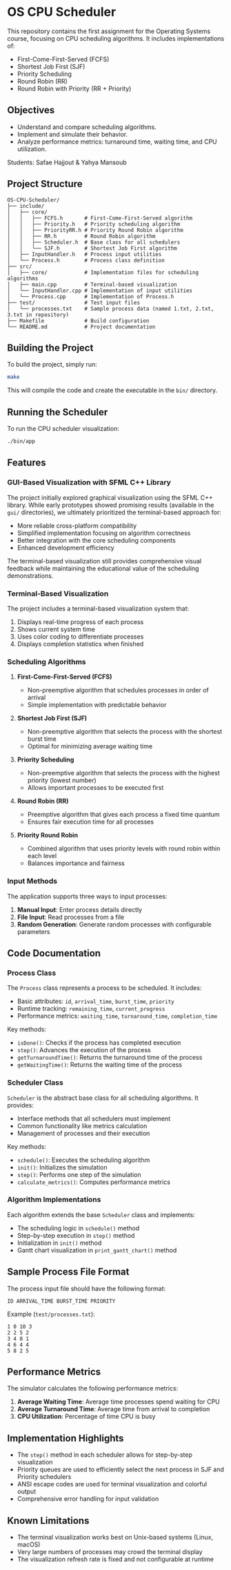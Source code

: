 # OS CPU Scheduler

This repository contains the first assignment for the Operating Systems course, focusing on CPU scheduling algorithms. It includes implementations of:

- First-Come-First-Served (FCFS)
- Shortest Job First (SJF)
- Priority Scheduling
- Round Robin (RR)
- Round Robin with Priority (RR + Priority)

## Objectives

- Understand and compare scheduling algorithms.
- Implement and simulate their behavior.
- Analyze performance metrics: turnaround time, waiting time, and CPU utilization.

Students: Safae Hajjout & Yahya Mansoub

## Project Structure

```
OS-CPU-Scheduler/
├── include/
│   ├── core/
│   │   ├── FCFS.h       # First-Come-First-Served algorithm
│   │   ├── Priority.h   # Priority scheduling algorithm
│   │   ├── PriorityRR.h # Priority Round Robin algorithm
│   │   ├── RR.h         # Round Robin algorithm
│   │   ├── Scheduler.h  # Base class for all schedulers
│   │   └── SJF.h        # Shortest Job First algorithm
│   ├── InputHandler.h   # Process input utilities
│   └── Process.h        # Process class definition
├── src/
│   ├── core/            # Implementation files for scheduling algorithms
│   ├── main.cpp         # Terminal-based visualization
│   └── InputHandler.cpp # Implementation of input utilities
│   └── Process.cpp      # Implementation of Process.h
├── test/                # Test input files
│   └── processes.txt    # Sample process data (named 1.txt, 2.txt, 3.txt in repository)
├── Makefile             # Build configuration
└── README.md            # Project documentation
```

## Building the Project

To build the project, simply run:

```bash
make
```

This will compile the code and create the executable in the `bin/` directory.

## Running the Scheduler

To run the CPU scheduler visualization:

```bash
./bin/app
```

## Features

### GUI-Based Visualization with SFML C++ Library

The project initially explored graphical visualization using the SFML C++ library. While early prototypes showed promising results (available in the `gui/` directories), we ultimately prioritized the terminal-based approach for:

- More reliable cross-platform compatibility
- Simplified implementation focusing on algorithm correctness
- Better integration with the core scheduling components
- Enhanced development efficiency

The terminal-based visualization still provides comprehensive visual feedback while maintaining the educational value of the scheduling demonstrations.

### Terminal-Based Visualization

The project includes a terminal-based visualization system that:

1. Displays real-time progress of each process
2. Shows current system time
3. Uses color coding to differentiate processes
4. Displays completion statistics when finished

### Scheduling Algorithms

1. **First-Come-First-Served (FCFS)**
   - Non-preemptive algorithm that schedules processes in order of arrival
   - Simple implementation with predictable behavior

2. **Shortest Job First (SJF)**
   - Non-preemptive algorithm that selects the process with the shortest burst time
   - Optimal for minimizing average waiting time

3. **Priority Scheduling**
   - Non-preemptive algorithm that selects the process with the highest priority (lowest number)
   - Allows important processes to be executed first

4. **Round Robin (RR)**
   - Preemptive algorithm that gives each process a fixed time quantum
   - Ensures fair execution time for all processes

5. **Priority Round Robin**
   - Combined algorithm that uses priority levels with round robin within each level
   - Balances importance and fairness

### Input Methods

The application supports three ways to input processes:

1. **Manual Input**: Enter process details directly
2. **File Input**: Read processes from a file
3. **Random Generation**: Generate random processes with configurable parameters

## Code Documentation

### Process Class

The `Process` class represents a process to be scheduled. It includes:

- Basic attributes: `id`, `arrival_time`, `burst_time`, `priority`
- Runtime tracking: `remaining_time`, `current_progress`
- Performance metrics: `waiting_time`, `turnaround_time`, `completion_time`

Key methods:
- `isDone()`: Checks if the process has completed execution
- `step()`: Advances the execution of the process
- `getTurnaroundTime()`: Returns the turnaround time of the process
- `getWaitingTime()`: Returns the waiting time of the process

### Scheduler Class

`Scheduler` is the abstract base class for all scheduling algorithms. It provides:

- Interface methods that all schedulers must implement
- Common functionality like metrics calculation
- Management of processes and their execution

Key methods:
- `schedule()`: Executes the scheduling algorithm
- `init()`: Initializes the simulation
- `step()`: Performs one step of the simulation
- `calculate_metrics()`: Computes performance metrics

### Algorithm Implementations

Each algorithm extends the base `Scheduler` class and implements:

- The scheduling logic in `schedule()` method
- Step-by-step execution in `step()` method
- Initialization in `init()` method
- Gantt chart visualization in `print_gantt_chart()` method

## Sample Process File Format

The process input file should have the following format:
```
ID ARRIVAL_TIME BURST_TIME PRIORITY
```

Example (`test/processes.txt`):
```
1 0 10 3
2 2 5 2
3 4 8 1
4 6 4 4
5 8 2 5
```

## Performance Metrics

The simulator calculates the following performance metrics:

1. **Average Waiting Time**: Average time processes spend waiting for CPU
2. **Average Turnaround Time**: Average time from arrival to completion
3. **CPU Utilization**: Percentage of time CPU is busy

## Implementation Highlights

- The `step()` method in each scheduler allows for step-by-step visualization
- Priority queues are used to efficiently select the next process in SJF and Priority schedulers
- ANSI escape codes are used for terminal visualization and colorful output
- Comprehensive error handling for input validation

## Known Limitations

- The terminal visualization works best on Unix-based systems (Linux, macOS)
- Very large numbers of processes may crowd the terminal display
- The visualization refresh rate is fixed and not configurable at runtime